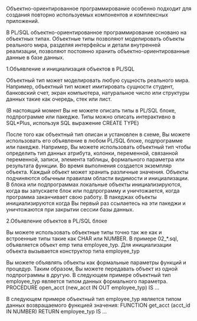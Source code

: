 Объектно-ориентированное программирование особенно подходит 
для создания повторно используемых компонентов и комплексных приложений. 

В PL/SQL объектно-ориентированное программирование основано на объектных типах. 
Объектные типы позволяют моделировать объекты реального мира, разделяя интерфейсы и детали внутренней реализации, 
позволяют постоянно хранить объектно-ориентированные данные в базе данных.

1.Объявление и инициализация объектов в PL/SQL

Объектный тип может моделировать любую сущность реального мира. 
Например, объектный тип может имитировать сущности студент, банковский счет, экран 
компьютера, натуральное число или структуры данных такие как очередь, стек или лист.

(В настоящий момент Вы не можете описать типы в PL/SQL блоке, подпрограмме или пакедже. Типы можно описать интерактивно в SQL*Plus, используя SQL выражение CREATE TYPE)

После того как объектный тип описан и установлен в схеме, Вы можете использовать его объявление в любом PL/SQL блоке,
подпрограмме или пакедже. 
Например, Вы можете использовать объектный тип чтобы определить тип данных атрибута, колонки, переменной, связанной переменной, записи, элемента таблицы, формального параметра или результата функции. 
Во время выполнения создается экземпляр объекта. Каждый объект может хранить различные значения. 
Объекты подчиняются обычным правилам области видимости и инициализации. 
В блока или подпрограммах локальные объекты инициализируются, когда вы запускаете блок или подпрограмму и уничтожается, когда программа заканчивает свою работу. 
В пакеджах объекты инициализируются когда Вы первый раз ссылаетесь на эти пакеджи и уничтожаются при закрытии сессии базы данных.

2.Объявление объектов в PL/SQL блоке

Вы можете использовать объектные типы точно так же как и встроенные типы такие как CHAR или NUMBER. 
В примере 02_*.sql, объявляется объект emp типа employee_typ. Для инициализации объекта вызывается конструктор типа employee_typ

Вы можете объявлять объекты как формальные параметры функций и процедур. Таким образом, Вы можете передавать объект из одной подпрограммы в другую. В следующем примере объектный тип employee_typ является типом данных формального параметра. 
PROCEDURE open_acct (new_acct IN OUT employee_typ) IS ...

В следующем примере объектный тип employee_typ является типом данных возвращаемого функцией значения: 
FUNCTION get_acct (acct_id IN NUMBER) RETURN employee_typ IS ...
 
